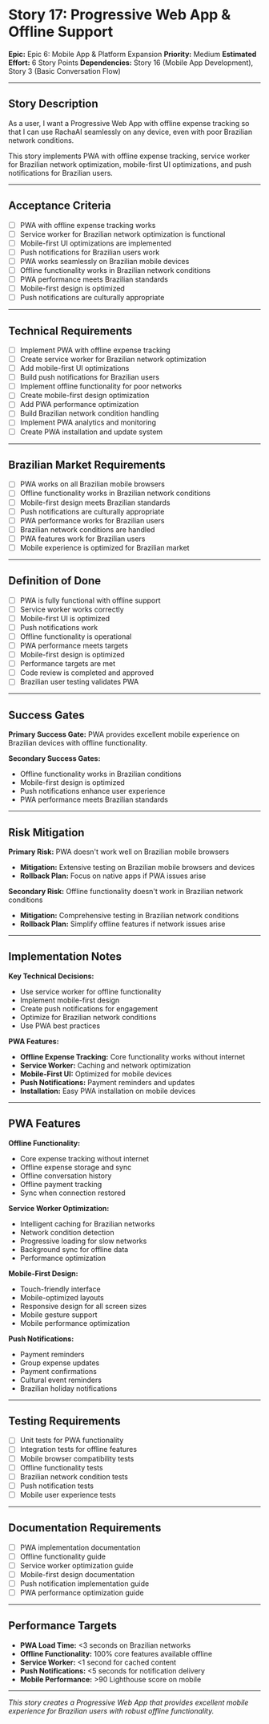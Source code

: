 # Story 17: Progressive Web App & Offline Support

**Epic:** Epic 6: Mobile App & Platform Expansion
**Priority:** Medium
**Estimated Effort:** 6 Story Points
**Dependencies:** Story 16 (Mobile App Development), Story 3 (Basic Conversation Flow)

---

## Story Description

As a user, I want a Progressive Web App with offline expense tracking so that I can use RachaAI seamlessly on any device, even with poor Brazilian network conditions.

This story implements PWA with offline expense tracking, service worker for Brazilian network optimization, mobile-first UI optimizations, and push notifications for Brazilian users.

---

## Acceptance Criteria

- [ ] PWA with offline expense tracking works
- [ ] Service worker for Brazilian network optimization is functional
- [ ] Mobile-first UI optimizations are implemented
- [ ] Push notifications for Brazilian users work
- [ ] PWA works seamlessly on Brazilian mobile devices
- [ ] Offline functionality works in Brazilian network conditions
- [ ] PWA performance meets Brazilian standards
- [ ] Mobile-first design is optimized
- [ ] Push notifications are culturally appropriate

---

## Technical Requirements

- [ ] Implement PWA with offline expense tracking
- [ ] Create service worker for Brazilian network optimization
- [ ] Add mobile-first UI optimizations
- [ ] Build push notifications for Brazilian users
- [ ] Implement offline functionality for poor networks
- [ ] Create mobile-first design optimization
- [ ] Add PWA performance optimization
- [ ] Build Brazilian network condition handling
- [ ] Implement PWA analytics and monitoring
- [ ] Create PWA installation and update system

---

## Brazilian Market Requirements

- [ ] PWA works on all Brazilian mobile browsers
- [ ] Offline functionality works in Brazilian network conditions
- [ ] Mobile-first design meets Brazilian standards
- [ ] Push notifications are culturally appropriate
- [ ] PWA performance works for Brazilian users
- [ ] Brazilian network conditions are handled
- [ ] PWA features work for Brazilian users
- [ ] Mobile experience is optimized for Brazilian market

---

## Definition of Done

- [ ] PWA is fully functional with offline support
- [ ] Service worker works correctly
- [ ] Mobile-first UI is optimized
- [ ] Push notifications work
- [ ] Offline functionality is operational
- [ ] PWA performance meets targets
- [ ] Mobile-first design is optimized
- [ ] Performance targets are met
- [ ] Code review is completed and approved
- [ ] Brazilian user testing validates PWA

---

## Success Gates

**Primary Success Gate:** PWA provides excellent mobile experience on Brazilian devices with offline functionality.

**Secondary Success Gates:**
- Offline functionality works in Brazilian conditions
- Mobile-first design is optimized
- Push notifications enhance user experience
- PWA performance meets Brazilian standards

---

## Risk Mitigation

**Primary Risk:** PWA doesn't work well on Brazilian mobile browsers
- **Mitigation:** Extensive testing on Brazilian mobile browsers and devices
- **Rollback Plan:** Focus on native apps if PWA issues arise

**Secondary Risk:** Offline functionality doesn't work in Brazilian network conditions
- **Mitigation:** Comprehensive testing in Brazilian network conditions
- **Rollback Plan:** Simplify offline features if network issues arise

---

## Implementation Notes

**Key Technical Decisions:**
- Use service worker for offline functionality
- Implement mobile-first design
- Create push notifications for engagement
- Optimize for Brazilian network conditions
- Use PWA best practices

**PWA Features:**
- **Offline Expense Tracking:** Core functionality works without internet
- **Service Worker:** Caching and network optimization
- **Mobile-First UI:** Optimized for mobile devices
- **Push Notifications:** Payment reminders and updates
- **Installation:** Easy PWA installation on mobile devices

---

## PWA Features

**Offline Functionality:**
- Core expense tracking without internet
- Offline expense storage and sync
- Offline conversation history
- Offline payment tracking
- Sync when connection restored

**Service Worker Optimization:**
- Intelligent caching for Brazilian networks
- Network condition detection
- Progressive loading for slow networks
- Background sync for offline data
- Performance optimization

**Mobile-First Design:**
- Touch-friendly interface
- Mobile-optimized layouts
- Responsive design for all screen sizes
- Mobile gesture support
- Mobile performance optimization

**Push Notifications:**
- Payment reminders
- Group expense updates
- Payment confirmations
- Cultural event reminders
- Brazilian holiday notifications

---

## Testing Requirements

- [ ] Unit tests for PWA functionality
- [ ] Integration tests for offline features
- [ ] Mobile browser compatibility tests
- [ ] Offline functionality tests
- [ ] Brazilian network condition tests
- [ ] Push notification tests
- [ ] Mobile user experience tests

---

## Documentation Requirements

- [ ] PWA implementation documentation
- [ ] Offline functionality guide
- [ ] Service worker optimization guide
- [ ] Mobile-first design documentation
- [ ] Push notification implementation guide
- [ ] PWA performance optimization guide

---

## Performance Targets

- **PWA Load Time:** <3 seconds on Brazilian networks
- **Offline Functionality:** 100% core features available offline
- **Service Worker:** <1 second for cached content
- **Push Notifications:** <5 seconds for notification delivery
- **Mobile Performance:** >90 Lighthouse score on mobile

---

*This story creates a Progressive Web App that provides excellent mobile experience for Brazilian users with robust offline functionality.* 